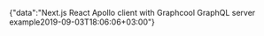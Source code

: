 {"data":"Next.js React Apollo client with Graphcool GraphQL server example2019-09-03T18:06:06+03:00"}

